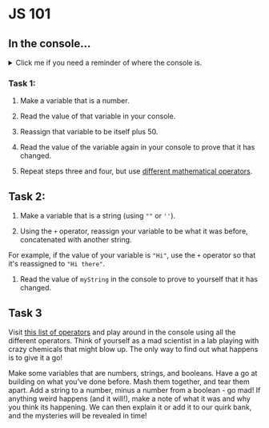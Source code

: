 # JS 101

## In the console...

<details>
<summary>Click me if you need a reminder of where the console is.</summary>
 To access the console, right click anywhere on the browser page and click `inspect`, or you can use the `ctrl-shift-i` keyboard shortcut on Windows or `command-option-i` on Mac. Then go to the tab labelled Console.
</details>

### Task 1:

1. Make a variable that is a number.

2. Read the value of that variable in your console.

3. Reassign that variable to be itself plus 50.

4. Read the value of the variable again in your console to prove that it has changed.

5. Repeat steps three and four, but use [different mathematical operators](https://www.w3schools.com/js/js_arithmetic.asp).

## Task 2:

1. Make a variable that is a string (using `""` or `''`).

2. Using the `+` operator, reassign your variable to be what it was before, concatenated with another string.

For example, if the value of your variable is `"Hi"`, use the `+` operator so that it's reassigned to `"Hi there"`.

1. Read the value of `myString` in the console to prove to yourself that it has changed.

## Task 3

Visit [this list of operators](https://www.w3schools.com/js/js_operators.asp) and play around in the console using all the different operators. Think of yourself as a mad scientist in a lab playing with crazy chemicals that might blow up. The only way to find out what happens is to give it a go!

Make some variables that are numbers, strings, and booleans. Have a go at building on what you've done before. Mash them together, and tear them apart. Add a string to a number, minus a number from a boolean - go mad! If anything weird happens (and it will!), make a note of what it was and why you think its happening. We can then explain it or add it to our quirk bank, and the mysteries will be revealed in time!
